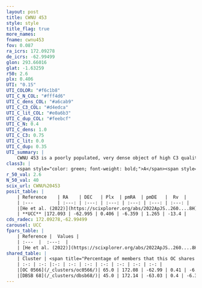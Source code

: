 ```yaml
---
layout: post
title: CWNU 453
style: style
title_flag: true
more_names: 
fname: cwnu453
fov: 0.087
ra_icrs: 172.09278
de_icrs: -62.99499
glon: 293.66016
glat: -1.63259
r50: 2.6
plx: 0.406
UTI: "0.15"
UTI_COLOR: "#f6c1b8"
UTI_C_N_COL: "#fff4d6"
UTI_C_dens_COL: "#a6cab9"
UTI_C_C3_COL: "#d4edca"
UTI_C_lit_COL: "#e0a6b3"
UTI_C_dup_COL: "#feebcf"
UTI_C_N: 0.4
UTI_C_dens: 1.0
UTI_C_C3: 0.75
UTI_C_lit: 0.0
UTI_C_dup: 0.35
UTI_summary: |
    CWNU 453 is a poorly populated, very dense object of high C3 quality. It was recently reported in the literature.<br><br><span style="color: #99180f; font-weight: bold;">Warning: </span>This is possibly a duplicated object, which shares a significant percentage of members with at least one previously reported entry.
class3: |
    <span style="color: green; font-weight: bold;">A</span><span style="color: #FFC300; font-weight: bold;">B</span>
r_50_val: 2.6
N_50_val: 40
scix_url: CWNU%20453
posit_table: |
    | Reference    | RA    | DEC   | Plx  | pmRA  | pmDE   |  Rv  |
    | :---         | :---: | :---: | :---: | :---: | :---: | :---: |
    |[He et al. (2022)](https://scixplorer.org/abs/2022ApJS..260....8H) | 172.075 | -63.002 | 0.4 | -6.38 | 1.28 | -- |
    | **UCC** |172.093 | -62.995 | 0.406 | -6.359 | 1.265 | -13.4 | 
cds_radec: 172.09278,-62.99499
carousel: UCC
fpars_table: |
    | Reference |  Values |
    | :---  |  :---:  |
    | [He et al. (2022)](https://scixplorer.org/abs/2022ApJS..260....8H) | `AG=2.65, m-M=12.45, logAge=6.1, Z=0.002` |
shared_table: |
    | Cluster | <span title="Percentage of members that this OC shares with the ones listed">%</span>   | RA   | DEC   | Plx   | pmRA  | pmDE  | Rv | UTI |
    | :-: | :-: |:-: | :-: | :-: | :-: | :-: | :-: | :-: |
    |[OC 0566](/_clusters/oc0566/)| 65.0 | 172.08 | -62.99 | 0.41 | -6.38 | 1.3 | -13.4 |0.25 |
    |[DBSB 68](/_clusters/dbsb68/)| 45.0 | 172.14 | -63.03 | 0.4 | -6.34 | 1.22 | -13.4 |0.3 |
---
```

